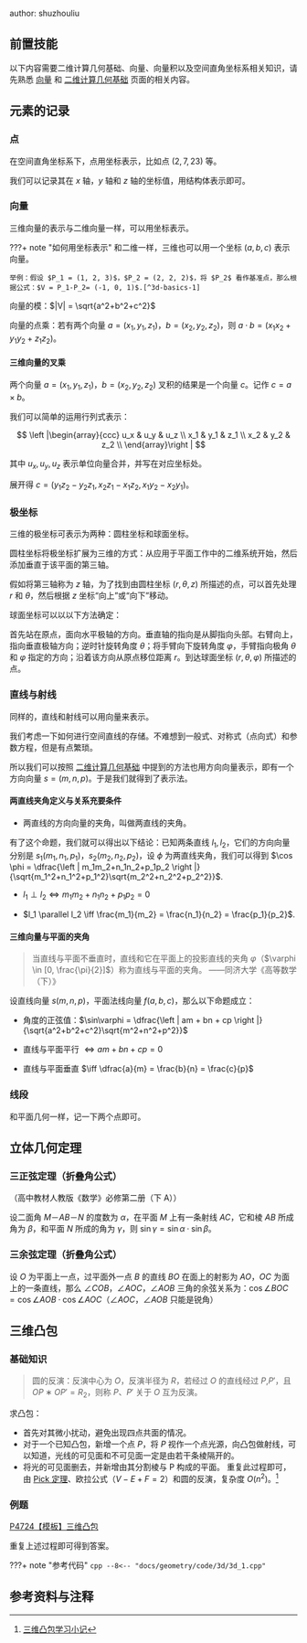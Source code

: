 author: shuzhouliu

## 前置技能

以下内容需要二维计算几何基础、向量、向量积以及空间直角坐标系相关知识，请先熟悉 [向量](../math/vector.md) 和 [二维计算几何基础](./2d.md) 页面的相关内容。

## 元素的记录

### 点

在空间直角坐标系下，点用坐标表示，比如点 $(2,7,23)$ 等。

我们可以记录其在 $x$ 轴，$y$ 轴和 $z$ 轴的坐标值，用结构体表示即可。

### 向量

三维向量的表示与二维向量一样，可以用坐标表示。

???+ note "如何用坐标表示"
    和二维一样，三维也可以用一个坐标 $(a, b, c)$ 表示向量。
    
    举例：假设 $P_1 = (1, 2, 3)$，$P_2 = (2, 2, 2)$，将 $P_2$ 看作基准点，那么根据公式：$V = P_1-P_2= (-1, 0, 1)$.[^3d-basics-1]

向量的模：$|V| = \sqrt{a^2+b^2+c^2}$

向量的点乘：若有两个向量 $a=(x_1,y_1,z_1)$，$b=(x_2,y_2,z_2)$，则 $a\cdot b = (x_1x_2 + y_1y_2 + z_1z_2)$。

#### 三维向量的叉乘

两个向量 $a=(x_1,y_1,z_1)$，$b=(x_2,y_2,z_2)$ 叉积的结果是一个向量 $c$。记作 $c = a \times b$。

我们可以简单的运用行列式表示：

$$
\left |\begin{array}{ccc}
u_x & u_y   & u_z \\
x_1 & y_1 & z_1  \\
x_2 & y_2 & z_2 \\
\end{array}\right |
$$

其中 $u_x, u_y, u_z$ 表示单位向量合并，并写在对应坐标处。

展开得 $c = (y_1z_2-y_2z_1,x_2z_1-x_1z_2,x_1y_2-x_2y_1)$。

### 极坐标

三维的极坐标可表示为两种：圆柱坐标和球面坐标。

圆柱坐标将极坐标扩展为三维的方式：从应用于平面工作中的二维系统开始，然后添加垂直于该平面的第三轴。

假如将第三轴称为 $z$ 轴，为了找到由圆柱坐标 $(r, \theta, z)$ 所描述的点，可以首先处理 $r$ 和 $\theta$，然后根据 $z$ 坐标“向上”或“向下”移动。

球面坐标可以以以下方法确定：

首先站在原点，面向水平极轴的方向。垂直轴的指向是从脚指向头部。右臂向上，指向垂直极轴方向；逆时针旋转角度 $\theta$；将手臂向下旋转角度 $\varphi$，手臂指向极角 $\theta$ 和 $\varphi$ 指定的方向；沿着该方向从原点移位距离 $r$。到达球面坐标 $(r,\theta,\varphi)$ 所描述的点。

### 直线与射线

同样的，直线和射线可以用向量来表示。

我们考虑一下如何进行空间直线的存储。不难想到一般式、对称式（点向式）和参数方程，但是有点繁琐。

所以我们可以按照 [二维计算几何基础](./2d.md) 中提到的方法也用方向向量表示，即有一个方向向量 $s=(m, n, p)$。于是我们就得到了表示法。

#### 两直线夹角定义与关系充要条件

- 两直线的方向向量的夹角，叫做两直线的夹角。

有了这个命题，我们就可以得出以下结论：已知两条直线 $l_1, l_2$，它们的方向向量分别是 $s_1 (m_1, n_1, p_1)$，$s_2 (m_2, n_2, p_2)$，设 $\phi$ 为两直线夹角，我们可以得到 $\cos \phi = \dfrac{\left | m_1m_2+n_1n_2+p_1p_2 \right |}{\sqrt{m_1^2+n_1^2+p_1^2}\sqrt{m_2^2+n_2^2+p_2^2}}$.

- $l_1 \perp l_2 \iff m_1m_2 + n_1n_2 + p_1p_2 = 0$

- $l_1 \parallel l_2 \iff \frac{m_1}{m_2} = \frac{n_1}{n_2} = \frac{p_1}{p_2}$.

#### 三维向量与平面的夹角

> 当直线与平面不垂直时，直线和它在平面上的投影直线的夹角 $\varphi$（$\varphi \in [0, \frac{\pi}{2}]$）称为直线与平面的夹角。
> ——同济大学《高等数学（下）》

设直线向量 $s(m, n, p)$，平面法线向量 $f(a, b, c)$，那么以下命题成立：

- 角度的正弦值：$\sin\varphi = \dfrac{\left | am + bn + cp \right |}{\sqrt{a^2+b^2+c^2}\sqrt{m^2+n^2+p^2}}$

- 直线与平面平行 $\iff am+bn+cp = 0$

- 直线与平面垂直 $\iff \dfrac{a}{m} = \frac{b}{n} = \frac{c}{p}$

### 线段

和平面几何一样，记一下两个点即可。

## 立体几何定理

### 三正弦定理（折叠角公式）

（高中教材人教版《数学》必修第二册（下 A））

设二面角 $M－AB－N$ 的度数为 $\alpha$，在平面 $M$ 上有一条射线 $AC$，它和棱 $AB$ 所成角为 $\beta$，和平面 $N$ 所成的角为 $\gamma$，则 $\sin\gamma = \sin\alpha·\sin\beta$。

### 三余弦定理（折叠角公式）

设 $O$ 为平面上一点，过平面外一点 $B$ 的直线 $BO$ 在面上的射影为 $AO$，$OC$ 为面上的一条直线，那么 $\angle COB，\angle AOC，\angle AOB$ 三角的余弦关系为：$\cos\angle BOC=\cos\angle AOB·\cos\angle AOC$（$\angle AOC$，$\angle AOB$ 只能是锐角）

## 三维凸包

### 基础知识

> 圆的反演：反演中心为 $O$，反演半径为 $R$，若经过 $O$ 的直线经过 $P$,$P′$，且 $OP∗OP′=R_2$，则称 $P$、$P′$ 关于 $O$ 互为反演。

求凸包：

- 首先对其微小扰动，避免出现四点共面的情况。
- 对于一个已知凸包，新增一个点 $P$，将 $P$ 视作一个点光源，向凸包做射线，可以知道，光线的可见面和不可见面一定是由若干条棱隔开的。
-   将光的可见面删去，并新增由其分割棱与 P 构成的平面。
    重复此过程即可，由 [Pick 定理](./pick.md)、欧拉公式（$V−E+F=2$）和圆的反演，复杂度 $O(n^2)$。[^3d-v]

### 例题

[P4724【模板】三维凸包](https://www.luogu.com.cn/problem/P4724)

重复上述过程即可得到答案。

???+ note "参考代码"
    ```cpp
        --8<-- "docs/geometry/code/3d/3d_1.cpp"
    ```

## 参考资料与注释

[^3d-basics-1]: [3D 空间基础概念之一：点、向量（矢量）和齐次坐标](https://www.cnblogs.com/CodeBlove/articles/1319563.html)

[^3d-v]: [三维凸包学习小记](https://www.cnblogs.com/xzyxzy/p/10225804.html)
